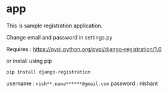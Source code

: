 # app
This is sample registration application.

Change email and password in settings.py

Requires :
https://pypi.python.org/pypi/django-registration/1.0

or install using pip

```pip install django-registration```


username : ```nish**.nawa******@gmail.com```
password : nishant
